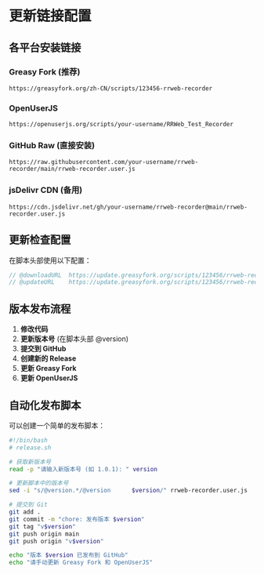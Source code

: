 # 更新链接配置

## 各平台安装链接

### Greasy Fork (推荐)
```
https://greasyfork.org/zh-CN/scripts/123456-rrweb-recorder
```

### OpenUserJS
```
https://openuserjs.org/scripts/your-username/RRWeb_Test_Recorder
```

### GitHub Raw (直接安装)
```
https://raw.githubusercontent.com/your-username/rrweb-recorder/main/rrweb-recorder.user.js
```

### jsDelivr CDN (备用)
```
https://cdn.jsdelivr.net/gh/your-username/rrweb-recorder@main/rrweb-recorder.user.js
```

## 更新检查配置

在脚本头部使用以下配置：

```javascript
// @downloadURL  https://update.greasyfork.org/scripts/123456/rrweb-recorder.user.js
// @updateURL    https://update.greasyfork.org/scripts/123456/rrweb-recorder.meta.js
```

## 版本发布流程

1. **修改代码**
2. **更新版本号** (在脚本头部 @version)
3. **提交到 GitHub**
4. **创建新的 Release**
5. **更新 Greasy Fork**
6. **更新 OpenUserJS**

## 自动化发布脚本

可以创建一个简单的发布脚本：

```bash
#!/bin/bash
# release.sh

# 获取新版本号
read -p "请输入新版本号 (如 1.0.1): " version

# 更新脚本中的版本号
sed -i "s/@version.*/@version      $version/" rrweb-recorder.user.js

# 提交到 Git
git add .
git commit -m "chore: 发布版本 $version"
git tag "v$version"
git push origin main
git push origin "v$version"

echo "版本 $version 已发布到 GitHub"
echo "请手动更新 Greasy Fork 和 OpenUserJS"
```
